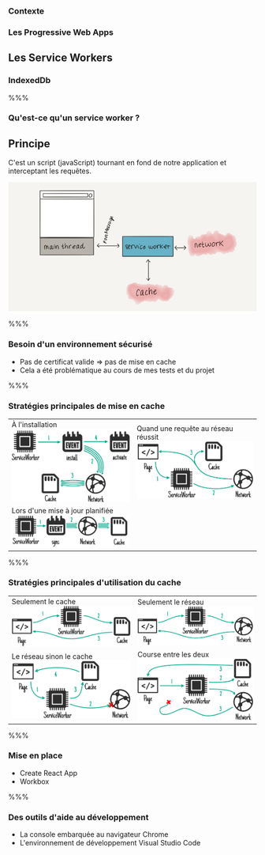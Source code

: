 ### Contexte

### Les Progressive Web Apps

## Les Service Workers

### IndexedDb

%%%

<!-- .slide: class="slide" data-background-image="images/logo-git.png" data-background-size="600px" -->

### Qu'est-ce qu'un service worker ?

## Principe

C'est un script (javaScript) tournant en fond de notre application et interceptant les requêtes.

<img src="images/service-worker.jpg" width="700px" />

%%%

<!-- .slide: class="slide" data-background-image="images/logo-git.png" data-background-size="600px" -->

### Besoin d'un environnement sécurisé

- Pas de certificat valide => pas de mise en cache
- Cela a été problématique au cours de mes tests et du projet

%%%

<!-- .slide: class="slide" data-background-image="images/logo-git.png" data-background-size="600px" -->

### Stratégies principales de mise en cache

|                                                                                       |                                                                                                   |
| ------------------------------------------------------------------------------------- | ------------------------------------------------------------------------------------------------- |
| À l'installation <img src="images/cm-on-install-dep.png" width="300px" />             | Quand une requête au réseau réussit <img src="images/cm-on-network-response.png" width="300px" /> |
| Lors d'une mise à jour planifiée <img src="images/cm-on-bg-sync.png" width="300px" /> |

%%%

<!-- .slide: class="slide" data-background-image="images/logo-git.png" data-background-size="600px" -->

### Stratégies principales d'utilisation du cache

|                                                                                                  |                                                                                        |
| ------------------------------------------------------------------------------------------------ | -------------------------------------------------------------------------------------- |
| Seulement le cache <img src="images/ss-cache-only.png" width="400px" />                          | Seulement le réseau<img src="images/ss-network-only.png" width="400px" />              |
| Le réseau sinon le cache <img src="images/ss-network-falling-back-to-cache.png" width="400px" /> | Course entre les deux <img src="images/ss-cache-and-network-race.png" width="400px" /> |

%%%

<!-- .slide: class="slide" data-background-image="images/logo-git.png" data-background-size="600px" -->

### Mise en place

- Create React App
- Workbox

%%%

<!-- .slide: class="slide" data-background-image="images/logo-git.png" data-background-size="600px" -->

### Des outils d'aide au développement

- La console embarquée au navigateur Chrome
- L'environnement de développement Visual Studio Code
